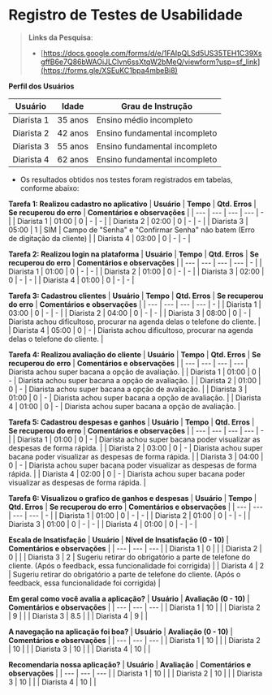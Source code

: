# Registro de Testes de Usabilidade

> **Links da Pesquisa**:
> - [https://docs.google.com/forms/d/e/1FAIpQLSd5US35TEH1C39XsgffB6e7Q86bWAOiJLClvn6ssXtqW2bMeQ/viewform?usp=sf_link](https://forms.gle/XSEuKC1bpa4mbeBi8)

**Perfil dos Usuários**

| **Usuário** | **Idade** | **Grau de Instrução** 	      | 
| --- 	      | --- 	    | --- 	                        |
| Diarista 1  | 35 anos	  | Ensino médio incompleto       |
| Diarista 2  | 42 anos   | Ensino fundamental incompleto | 
| Diarista 3  | 55 anos   |	Ensino fundamental incompleto | 
| Diarista 4  | 62 anos   | Ensino fundamental incompleto | 



- Os resultados obtidos nos testes foram registrados em tabelas, conforme abaixo:



**Tarefa 1: Realizou cadastro no aplicativo**
| **Usuário** | **Tempo** | **Qtd. Erros** | **Se recuperou do erro** | **Comentários e observações** |
| --- 	      | --- 	    | --- 	         | ---                      | - |
| Diarista 1	| 01:00     | 0              | -                        | - |
| Diarista 2  | 02:00     | 0              | -                        | - |
| Diarista 3	| 05:00     | 1             | SIM                       | Campo de "Senha" e "Confirmar Senha" não batem (Erro de digitação da cliente) |
| Diarista 4	| 03:00     | 0              | -                        | - |

**Tarefa 2: Realizou login na plataforma**
| **Usuário** | **Tempo** | **Qtd. Erros** | **Se recuperou do erro** | **Comentários e observações** |
| --- 	      | --- 	    | --- 	         | ---                      | - |
| Diarista 1	| 01:00     | 0              | -                        | - |
| Diarista 2  | 01:00     | 0              | -                        | - |
| Diarista 3	| 02:00     | 0              | -                        | - |
| Diarista 4	| 01:00     | 0              | -                        | - |


**Tarefa 3: Cadastrou clientes**
| **Usuário** | **Tempo** | **Qtd. Erros** | **Se recuperou do erro** | **Comentários e observações** |
| --- 	      | --- 	    | --- 	         | ---                      | - |
| Diarista 1	| 03:00     | 0              | -                        | - |
| Diarista 2  | 04:00     | 0              | -                        | - |
| Diarista 3	| 08:00     | 0              | -                        | Diarista achou dificultoso, procurar na agenda delas o telefone do cliente. |
| Diarista 4	| 05:00     | 0              | -                        | Diarista achou dificultoso, procurar na agenda delas o telefone do cliente. |

**Tarefa 4: Realizou avaliação do cliente**
| **Usuário** | **Tempo** | **Qtd. Erros** | **Se recuperou do erro** | **Comentários e observações** |
| --- 	      | --- 	    | --- 	         | ---                      | Diarista achou super bacana a opção de avaliação. |
| Diarista 1	| 01:00     | 0              | -                        | Diarista achou super bacana a opção de avaliação. |
| Diarista 2  | 01:00     | 0              | -                        | Diarista achou super bacana a opção de avaliação. |
| Diarista 3	| 01:00     | 0              | -                        | Diarista achou super bacana a opção de avaliação. |
| Diarista 4	| 01:00     | 0              | -                        | Diarista achou super bacana a opção de avaliação. |

**Tarefa 5: Cadastrou despesas e ganhos**
| **Usuário** | **Tempo** | **Qtd. Erros** | **Se recuperou do erro** | **Comentários e observações** |
| --- 	      | --- 	    | --- 	         | ---                      | - |
| Diarista 1	| 01:00     | 0              | -                        | Diarista achou super bacana poder visualizar as despesas de forma rápida. |
| Diarista 2  | 03:00     | 0              | -                        | Diarista achou super bacana poder visualizar as despesas de forma rápida. |
| Diarista 3	| 04:00     | 0              | -                        | Diarista achou super bacana poder visualizar as despesas de forma rápida. |
| Diarista 4	| 02:00     | 0              | -                        | Diarista achou super bacana poder visualizar as despesas de forma rápida. |

**Tarefa 6: Visualizou o grafico de ganhos e despesas**
| **Usuário** | **Tempo** | **Qtd. Erros** | **Se recuperou do erro** | **Comentários e observações** |
| --- 	      | --- 	    | --- 	         | ---                      | - |
| Diarista 1	| 01:00     | 0              | -                        | - |
| Diarista 2  | 01:00     | 0              | -                        | - |
| Diarista 3	| 01:00     | 0              | -                        | - |
| Diarista 4	| 01:00     | 0              | -                        | - |

**Escala de Insatisfação**
| **Usuário** | **Nível de Insatisfação (0 - 10)** | **Comentários e observações** |
| --- 	      | --- 	    | ---                                                    |
| Diarista 1	|     0     |                                                        |
| Diarista 2  |     0     |                                                        | 
| Diarista 3	|     2     | Sugeriu retirar do obrigatório a parte de telefone do cliente. (Após o feedback, essa funcionalidade foi corrigida)                                          | 
| Diarista 4	|     2     | Sugeriu retirar do obrigatório a parte de telefone do cliente. (Após o feedback, essa funcionalidade foi corrigida)                                          | 

**Em geral como você avalia a aplicação?**
| **Usuário** | **Avaliação (0 - 10)** | **Comentários e observações** |
| --- 	      | --- 	    | ---                                                    |
| Diarista 1	|     10    |                                                        |
| Diarista 2  |     9     |                                                        | 
| Diarista 3	|     8.5   |                                                        | 
| Diarista 4	|     9     |                                                        | 

**A navegação na aplicação foi boa?**
| **Usuário** | **Avaliação (0 - 10)** | **Comentários e observações** |
| --- 	      | --- 	    | ---                                                    |
| Diarista 1	|     10    |                                                        |
| Diarista 2  |     10    |                                                       | 
| Diarista 3	|     10    |                                                         | 
| Diarista 4	|     10    |                                                       | 

**Recomendaria nossa aplicação?**
| **Usuário** | **Avaliação** | **Comentários e observações** |
| --- 	      | --- 	    | ---                                                    |
| Diarista 1	|     10    |                                                       |
| Diarista 2  |     10    |                                                         | 
| Diarista 3	|     10    |                                                         | 
| Diarista 4	|     10    |                                                         | 



